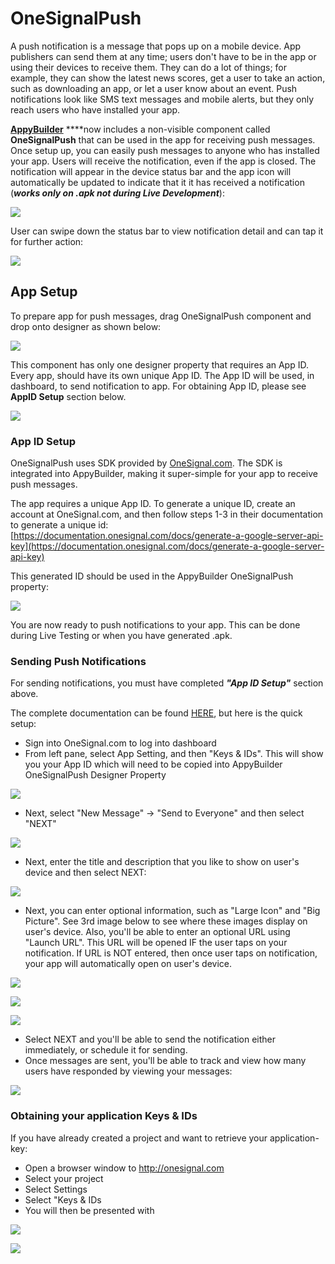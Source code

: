 # OneSignalPush

A push notification is a message that pops up on a mobile device. App publishers can send them at any time; users don't have to be in the app or using their devices to receive them. They can do a lot of things; for example, they can show the latest news scores, get a user to take an action, such as downloading an app, or let a user know about an event. Push notifications look like SMS text messages and mobile alerts, but they only reach users who have installed your app.

[**AppyBuilder**](http://AppyBuilder.com) ****now includes a non-visible component called **OneSignalPush** that can be used in the app for receiving push messages. Once setup up, you can easily push messages to anyone who has installed your app. Users will receive the notification, even if the app is closed. The notification will appear in the device status bar and the app icon will automatically be updated to indicate that it it has received a notification \(_**works only on .apk not during Live Development**_\):

![](../../../.gitbook/assets/push2.png)

User can swipe down the status bar to view notification detail and can tap it for further action:

![](../../../.gitbook/assets/push1.png)

## App Setup

To prepare app for push messages, drag OneSignalPush component and drop onto designer as shown below:

![](../../../.gitbook/assets/push3.png)

This component has only one designer property that requires an App ID. Every app, should have its own unique App ID. The App ID will be used, in dashboard, to send notification to app. For obtaining App ID, please see **AppID Setup** section below.

![](../../../.gitbook/assets/push4.png)

### App ID Setup

OneSignalPush uses SDK provided by [OneSignal.com](http://onesignal.com). The SDK is integrated into AppyBuilder, making it super-simple for your app to receive push messages.

The app requires a unique App ID. To generate a unique ID, create an account at OneSignal.com, and then follow steps 1-3 in their documentation to generate a unique id: [https://documentation.onesignal.com/docs/generate-a-google-server-api-key](https://documentation.onesignal.com/docs/generate-a-google-server-api-key)

This generated ID should be used in the AppyBuilder OneSignalPush property:

![](../../../.gitbook/assets/push4.png)

You are now ready to push notifications to your app. This can be done during Live Testing or when you have generated .apk.

### Sending Push Notifications

For sending notifications, you must have completed _**"App ID Setup"**_ section above.

The complete documentation can be found [HERE](https://documentation.onesignal.com/docs/sending-notifications), but here is the quick setup:

* Sign into OneSignal.com to log into dashboard
* From left pane, select App Setting, and then "Keys & IDs". This will show you your App ID which will need to be copied into AppyBuilder OneSignalPush Designer Property

![](../../../.gitbook/assets/push5.png)

* Next, select "New Message" -&gt; "Send to Everyone" and then select "NEXT"

![](../../../.gitbook/assets/push6.png)

* Next, enter the title and description that you like to show on user's device and then select NEXT:

![](../../../.gitbook/assets/push7.png)

* Next, you can enter optional information, such as "Large Icon" and "Big Picture". See 3rd image below to see where these images display on user's device. Also, you'll be able to enter an optional URL using "Launch URL". This URL will be opened IF the user taps on your notification. If URL is NOT entered, then once user taps on notification, your app will automatically open on user's device.

![](../../../.gitbook/assets/push8.png)

![](../../../.gitbook/assets/push9.png)

![](../../../.gitbook/assets/push1.png)

* Select NEXT and you'll be able to send the notification either immediately, or schedule it for sending. 
* Once messages are sent, you'll be able to track and view how many users have responded by viewing your messages:

![](../../../.gitbook/assets/push10.png)



### **Obtaining your application Keys & IDs**

If you have already created a project and want to retrieve your application-key:

* Open a browser window to http://onesignal.com
* Select your project
* Select Settings
* Select "Keys & IDs
* You will then be presented with 

![](../../../.gitbook/assets/image%20%2825%29.png)

![](../../../.gitbook/assets/image%20%285%29.png)


